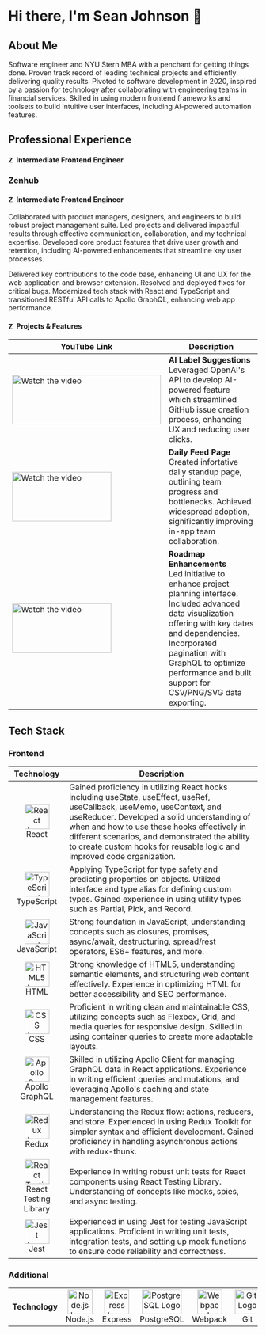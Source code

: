 # Hi there, I'm Sean Johnson 👋

## About Me

Software engineer and NYU Stern MBA with a penchant for getting things done. Proven track record of leading technical projects and efficiently delivering quality results. Pivoted to software development in 2020, inspired by a passion for technology after collaborating with engineering teams in financial services. Skilled in using modern frontend frameworks and toolsets to build intuitive user interfaces, including AI-powered automation features.

## Professional Experience

#### <img src="https://imgur.com/b1F3YFb.jpg" alt="Zenhub Logo" width="13" height="13"> Intermediate Frontend Engineer

### <a href="https://www.zenhub.com/" target="_blank">Zenhub</a>

#### <img src="https://imgur.com/JqVw8Am.jpg" alt="Zenhub Logo" width="13" height="13"> Intermediate Frontend Engineer

<p>Collaborated with product managers, designers, and engineers to build robust project management suite. Led projects and delivered impactful results through effective communication, collaboration, and my technical expertise. Developed core product features that drive user growth and retention, including AI-powered enhancements that streamline key user processes.</p>

<p>Delivered key contributions to the code base, enhancing UI and UX for the web application and browser extension. Resolved and deployed fixes for critical bugs. Modernized tech stack with React and TypeScript and transitioned RESTful API calls to Apollo GraphQL, enhancing web app performance.</p>

#### <img src="https://imgur.com/JqVw8Am.jpg" alt="Zenhub Logo" width="13" height="13"> Projects & Features

<table>
  <thead>
    <th>YouTube Link</th>
    <th>Description</th>
  </thead>
  <tbody>
    <tr>
      <td><a href="https://www.youtube.com/watch?v=Ley8NWiL0lQ" target="_blank">
        <img src="https://img.youtube.com/vi/Ley8NWiL0lQ/0.jpg" alt="Watch the video" width="300" height="100">
      </a></td>
      <td><div><strong>AI Label Suggestions</strong></div>Leveraged OpenAI's API to develop AI-powered feature which streamlined GitHub issue creation process, enhancing UX and reducing user clicks.</td>
    </tr>
        <tr>
      <td><a href="https://www.youtube.com/watch?v=c2aobsDeuXo" target="_blank">
        <img src="https://img.youtube.com/vi/c2aobsDeuXo/0.jpg" alt="Watch the video" width="200" height="100">
      </a></td>
      <td><div><strong>Daily Feed Page</strong></div>Created infortative daily standup page, outlining team progress and bottlenecks. Achieved widespread adoption, significantly improving in-app team collaboration.</td>
    </tr>
    <tr>
      <td><a href="https://www.youtube.com/watch?v=i6jQpvzbXrw" target="_blank">
        <img src="https://img.youtube.com/vi/i6jQpvzbXrw/0.jpg" alt="Watch the video" width="200" height="100">
      </a></td>
      <td><div><strong>Roadmap Enhancements</strong></div>Led initiative to enhance project planning interface. Included advanced data visualization offering with key dates and dependencies. Incorporated pagination with GraphQL to optimize performance and built support for CSV/PNG/SVG data exporting.</td>
    </tr>
  </tbody>
</table>

## Tech Stack

### Frontend

<table>
  <thead>
    <tr>
      <th>Technology</th>
      <th>Description</th>
    </tr>
  </thead>
  <tbody>
    <tr>
      <td align="center"><img src="https://imgur.com/YFOy2Wc.jpg" alt="React Logo" width="50" height="50"><br>React</td>
      <td>Gained proficiency in utilizing React hooks including useState, useEffect, useRef, useCallback, useMemo, useContext, and useReducer. Developed a solid understanding of when and how to use these hooks effectively in different scenarios, and demonstrated the ability to create custom hooks for reusable logic and improved code organization.</td>
    </tr>
    <tr>
      <td align="center"><img src="https://imgur.com/Y4aC5AB.jpg" alt="TypeScript Logo" width="50" height="50"><br>TypeScript</td>
      <td>Applying TypeScript for type safety and predicting properties on objects. Utilized interface and type alias for defining custom types. Gained experience in using utility types such as Partial, Pick, and Record.</td>
    <tr>
      <td align="center"><img src="https://imgur.com/Iq1dYKn.jpg" alt="JavaScript Logo" width="50" height="50"><br>JavaScript</td>
      <td>Strong foundation in JavaScript, understanding concepts such as closures, promises, async/await, destructuring, spread/rest operators, ES6+ features, and more.</td>
    </tr>
    <tr>
      <td align="center"><img src="https://imgur.com/Bsia4db.jpg" alt="HTML5 Logo" width="50" height="50"><br>HTML</td>
      <td>Strong knowledge of HTML5, understanding semantic elements, and structuring web content effectively. Experience in optimizing HTML for better accessibility and SEO performance.</td>
    </tr>
    <tr>
      <td align="center"><img src="https://imgur.com/vZYocZj.jpg" alt="CSS Logo" width="50" height="50"><br>CSS</td>
      <td>Proficient in writing clean and maintainable CSS, utilizing concepts such as Flexbox, Grid, and media queries for responsive design. Skilled in using container queries to create more           adaptable layouts.</td>
    </tr>
    <tr>
      <td align="center"><img src="https://imgur.com/ohixWsv.jpg" alt="Apollo GraphQL Logo" width="50" height="50"><br>Apollo GraphQL</td>
      <td>Skilled in utilizing Apollo Client for managing GraphQL data in React applications. Experience in writing efficient queries and mutations, and leveraging Apollo's caching and state management features.</td>
    </tr>
    <tr>
      <td align="center"><img src="https://imgur.com/cRU7LU3.jpg" alt="Redux Logo" width="50" height="50"><br>Redux</td>
      <td>Understanding the Redux flow: actions, reducers, and store. Experienced in using Redux Toolkit for simpler syntax and efficient development. Gained proficiency in handling asynchronous         actions with redux-thunk.</td>
    </tr>
    <tr>
      <td align="center"><img src="https://imgur.com/9ZwiudL.jpg" alt="React Testing Library Logo" width="50" height="50"><br>React Testing Library</td>
      <td>Experience in writing robust unit tests for React components using React Testing Library. Understanding of concepts like mocks, spies, and async testing.</td>
    </tr>
    <tr>
      <td align="center"><img src="https://imgur.com/pHffO2x.jpg" alt="Jest Logo" width="50" height="50"><br>Jest</td>
      <td>Experienced in using Jest for testing JavaScript applications. Proficient in writing unit tests, integration tests, and setting up mock functions to ensure code reliability and correctness.</td>
    </tr>
  </tbody>
</table>

### Additional

<table>
  <tr>
    <td width="140" align="center"><strong>Technology</strong></td>
    <td width="135" align="center"><img src="https://imgur.com/o6vccwt.jpg" alt="Node.js Logo" width="50" height="50"><br>Node.js</td>
    <td width="135" align="center"><img src="https://imgur.com/3RMa1jf.jpg" alt="Express Logo" width="50" height="50"><br>Express</td>
    <td width="135" align="center"><img src="https://imgur.com/ifhDGav.jpg" alt="PostgreSQL Logo" width="80" height="50"><br>PostgreSQL</td>
    <td width="135" align="center"><img src="https://imgur.com/uFUGd5u.jpg" alt="Webpack Logo" width="50" height="50"><br>Webpack</td>
    <td width="135" align="center"><img src="https://imgur.com/QiYbF4y.jpg" alt="Git Logo" width="50" height="50"><br>Git</td>
    <td width="135" align="center"><img src="https://imgur.com/183iOja.jpg" alt="GitHub Logo" width="50" height="50"><br>GitHub</td>
    <td width="135" align="center"><img src="https://imgur.com/8rCYEGL.jpg" alt="Figma Logo" width="50" height="50"><br>Figma</td>
  </tr>
</table>




